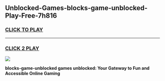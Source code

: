 
## Unblocked-Games-blocks-game-unblocked-Play-Free-7h816
<h3>
<a href="https://premium76.site?title=blocks-game-unblocked&ref=21A">CLICK TO PLAY</a></h3>
<hr>

<h3>
<a href="https://premium76.site?title=blocks-game-unblocked&ref=21A">CLICK 2 PLAY</a>
  
</h3>

<a href="https://premium76.site?title=blocks-game-unblocked&ref=21A"><img src="https://clearcache.store/games.png"></a>


**blocks-game-unblocked games unblocked: Your Gateway to Fun and Accessible Online Gaming**
